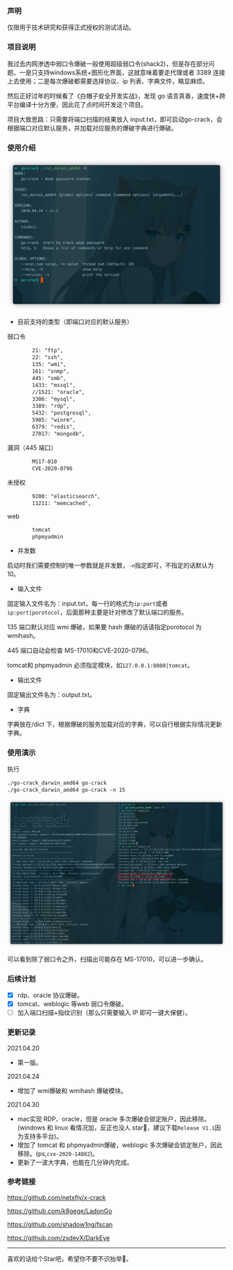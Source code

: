 ### 声明

仅限用于技术研究和获得正式授权的测试活动。

### 项目说明

我过去内网渗透中弱口令爆破一般使用超级弱口令(shack2)，但是存在部分问题。一是只支持windows系统+图形化界面，这就意味着要走代理或者 3389 连接上去使用；二是每次爆破都需要选择协议、ip 列表、字典文件，略显麻烦。

然后正好过年的时候看了《白帽子安全开发实战》，发现 go 语言真香，速度快+跨平台编译十分方便，因此花了点时间开发这个项目。

项目大致思路：只需要将端口扫描的结果放入 input.txt，即可启动go-crack，会根据端口对应默认服务，并加载对应服务的爆破字典进行爆破。

### 使用介绍

![](images/008i3skNly1gpuu4bn73tj312u0qona7-20210424150635645.jpg)

- 目前支持的类型（即端口对应的默认服务）

弱口令

```
		21: "ftp",
		22: "ssh",
		135: "wmi",
		161: "snmp",
		445: "smb",
		1433: "mssql",
		//1521: "oracle",
		3306: "mysql",
		3389: "rdp",
		5432: "postgresql",
		5985: "winrm",
		6379: "redis",
		27017: "mongodb",
```

漏洞（445 端口）

```
		MS17-010
		CVE-2020-0796
```

未授权

```
		9200: "elasticsearch",
		11211: "memcached",
```

web

```
		tomcat
		phpmyadmin
```

- 并发数

启动时我们需要控制的唯一参数就是并发数，`-n`指定即可，不指定的话默认为 10。

- 输入文件

固定输入文件名为：input.txt，每一行的格式为`ip:port`或者`ip:port|porotocol`，后面那种主要是针对修改了默认端口的服务。

135 端口默认对应 wmi 爆破，如果要 hash 爆破的话请指定porotocol 为 wmihash。

445 端口自动会检查 MS-17010和CVE-2020-0796。

tomcat和 phpmyadmin 必须指定模块，如`127.0.0.1:8080|tomcat`。

- 输出文件

固定输出文件名为：output.txt。

- 字典

字典放在/dict 下，根据爆破的服务加载对应的字典，可以自行根据实际情况更新字典。

### 使用演示

执行

```
./go-crack_darwin_amd64 go-crack
./go-crack_darwin_amd64 go-crack -n 15
```

![](images/008i3skNly1gpuu2jwqsxj318c0u0npd.jpg)

可以看到除了弱口令之外，扫描出可能存在 MS-17010，可以进一步确认。

### 后续计划

- [x] rdp、oracle 协议爆破。
- [x] tomcat、weblogic 等web 弱口令爆破。
- [ ] 加入端口扫描+指纹识别（那么只需要输入 IP 即可一键大保健）。

### 更新记录

2021.04.20

- 第一版。

2021.04.24

- 增加了 wmi爆破和 wmihash 爆破模块。

2021.04.30

- mac实现 RDP、oracle，但是 oracle 多次爆破会锁定账户，因此移除。(windows 和 linux 看情况加，反正也没人 star🐶，建议下载`Release V1.1`因为支持多平台)。
- 增加了 tomcat 和 phpmyadmin爆破，weblogic 多次爆破会锁定账户，因此移除。(ps,`cve-2020-14882`)。
- 更新了一波大字典，也能在几分钟内完成。

### 参考链接

https://github.com/netxfly/x-crack

https://github.com/k8gege/LadonGo

https://github.com/shadow1ng/fscan

https://github.com/zsdevX/DarkEye

---

喜欢的话给个Star吧，希望你不要不识抬举🐶。

